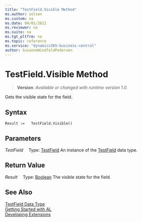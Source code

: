```yaml
---
title: "TestField.Visible Method"
ms.author: solsen
ms.custom: na
ms.date: 04/01/2021
ms.reviewer: na
ms.suite: na
ms.tgt_pltfrm: na
ms.topic: reference
ms.service: "dynamics365-business-central"
author: SusanneWindfeldPedersen
---
```

[//]: # (START>DO_NOT_EDIT)
[//]: # (IMPORTANT:Do not edit any of the content between here and the END>DO_NOT_EDIT.)
[//]: # (Any modifications should be made in the .xml files in the ModernDev repo.)
# TestField.Visible Method
> **Version**: _Available or changed with runtime version 1.0._

Gets the visible state for the field.


## Syntax
```
Result :=   TestField.Visible()
```

## Parameters
*TestField*
&emsp;Type: [TestField](testfield-data-type.md)
An instance of the [TestField](testfield-data-type.md) data type.

## Return Value
*Result*
&emsp;Type: [Boolean](../boolean/boolean-data-type.md)
The visible state for the field.


[//]: # (IMPORTANT: END>DO_NOT_EDIT)
## See Also
[TestField Data Type](testfield-data-type.md)  
[Getting Started with AL](../../devenv-get-started.md)  
[Developing Extensions](../../devenv-dev-overview.md)